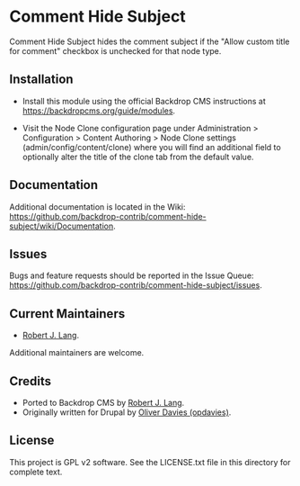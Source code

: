 Comment Hide Subject
======================

Comment Hide Subject hides the comment subject if the "Allow custom title for
comment" checkbox is unchecked for that node type.

Installation
------------

- Install this module using the official Backdrop CMS instructions at
https://backdropcms.org/guide/modules.

- Visit the Node Clone configuration page under Administration > Configuration >
Content Authoring > Node Clone settings (admin/config/content/clone) where you
will find an additional field to optionally alter the title of the clone tab
from the default value.

Documentation
-------------

Additional documentation is located in the Wiki:
https://github.com/backdrop-contrib/comment-hide-subject/wiki/Documentation.

Issues
------

Bugs and feature requests should be reported in the Issue Queue:
https://github.com/backdrop-contrib/comment-hide-subject/issues.

Current Maintainers
-------------------

- [Robert J. Lang](https://github.com/bugfolder).

Additional maintainers are welcome.

Credits
-------

- Ported to Backdrop CMS by [Robert J. Lang](https://github.com/bugfolder).
- Originally written for Drupal by [Oliver Davies (opdavies)](https://www.drupal.org/u/opdavies).

License
-------

This project is GPL v2 software.
See the LICENSE.txt file in this directory for complete text.
